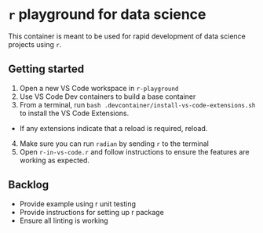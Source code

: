 <!-- markdownlint-disable MD029 -->

# `r` playground for data science

This container is meant to be used for rapid development of data science projects using `r`.

## Getting started

1. Open a new VS Code workspace in `r-playground`
2. Use VS Code Dev containers to build a base container
3. From a terminal, run `bash .devcontainer/install-vs-code-extensions.sh` to install the VS Code Extensions.

- If any extensions indicate that a reload is required, reload.

4. Make sure you can run `radian` by sending `r` to the terminal
5. Open `r-in-vs-code.r` and follow instructions to ensure the features are working as expected.

## Backlog

- Provide example using r unit testing
- Provide instructions for setting up r package
- Ensure all linting is working
